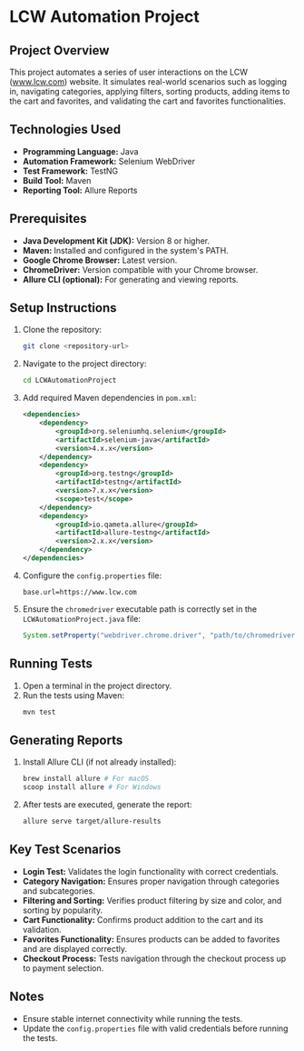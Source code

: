 # LCW Automation Project

## Project Overview
This project automates a series of user interactions on the LCW (www.lcw.com) website. It simulates real-world scenarios such as logging in, navigating categories, applying filters, sorting products, adding items to the cart and favorites, and validating the cart and favorites functionalities.

## Technologies Used
- **Programming Language:** Java
- **Automation Framework:** Selenium WebDriver
- **Test Framework:** TestNG
- **Build Tool:** Maven
- **Reporting Tool:** Allure Reports


## Prerequisites
- **Java Development Kit (JDK):** Version 8 or higher.
- **Maven:** Installed and configured in the system's PATH.
- **Google Chrome Browser:** Latest version.
- **ChromeDriver:** Version compatible with your Chrome browser.
- **Allure CLI (optional):** For generating and viewing reports.

## Setup Instructions
1. Clone the repository:
   ```bash
   git clone <repository-url>
   ```

2. Navigate to the project directory:
   ```bash
   cd LCWAutomationProject
   ```

3. Add required Maven dependencies in `pom.xml`:
   ```xml
   <dependencies>
       <dependency>
           <groupId>org.seleniumhq.selenium</groupId>
           <artifactId>selenium-java</artifactId>
           <version>4.x.x</version>
       </dependency>
       <dependency>
           <groupId>org.testng</groupId>
           <artifactId>testng</artifactId>
           <version>7.x.x</version>
           <scope>test</scope>
       </dependency>
       <dependency>
           <groupId>io.qameta.allure</groupId>
           <artifactId>allure-testng</artifactId>
           <version>2.x.x</version>
       </dependency>
   </dependencies>
   ```

4. Configure the `config.properties` file:
   ```properties
   base.url=https://www.lcw.com

5. Ensure the `chromedriver` executable path is correctly set in the `LCWAutomationProject.java` file:
   ```java
   System.setProperty("webdriver.chrome.driver", "path/to/chromedriver");
   ```

## Running Tests
1. Open a terminal in the project directory.
2. Run the tests using Maven:
   ```bash
   mvn test
   ```

## Generating Reports
1. Install Allure CLI (if not already installed):
   ```bash
   brew install allure # For macOS
   scoop install allure # For Windows
   ```

2. After tests are executed, generate the report:
   ```bash
   allure serve target/allure-results
   ```

## Key Test Scenarios
- **Login Test:** Validates the login functionality with correct credentials.
- **Category Navigation:** Ensures proper navigation through categories and subcategories.
- **Filtering and Sorting:** Verifies product filtering by size and color, and sorting by popularity.
- **Cart Functionality:** Confirms product addition to the cart and its validation.
- **Favorites Functionality:** Ensures products can be added to favorites and are displayed correctly.
- **Checkout Process:** Tests navigation through the checkout process up to payment selection.

## Notes
- Ensure stable internet connectivity while running the tests.
- Update the `config.properties` file with valid credentials before running the tests.

